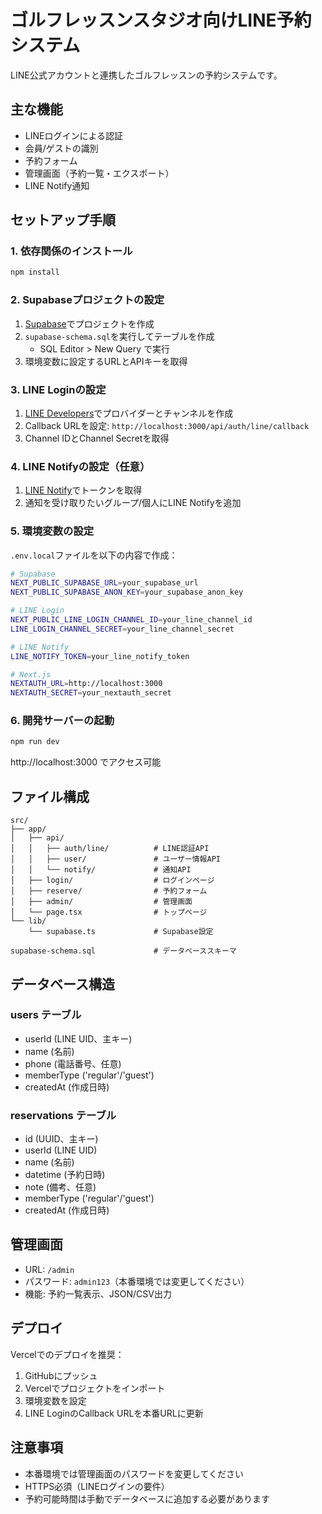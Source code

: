 # ゴルフレッスンスタジオ向けLINE予約システム

LINE公式アカウントと連携したゴルフレッスンの予約システムです。

## 主な機能

- LINEログインによる認証
- 会員/ゲストの識別
- 予約フォーム
- 管理画面（予約一覧・エクスポート）
- LINE Notify通知

## セットアップ手順

### 1. 依存関係のインストール

```bash
npm install
```

### 2. Supabaseプロジェクトの設定

1. [Supabase](https://supabase.com/)でプロジェクトを作成
2. `supabase-schema.sql`を実行してテーブルを作成
   - SQL Editor > New Query で実行
3. 環境変数に設定するURLとAPIキーを取得

### 3. LINE Loginの設定

1. [LINE Developers](https://developers.line.biz/)でプロバイダーとチャンネルを作成
2. Callback URLを設定: `http://localhost:3000/api/auth/line/callback`
3. Channel IDとChannel Secretを取得

### 4. LINE Notifyの設定（任意）

1. [LINE Notify](https://notify-bot.line.me/)でトークンを取得
2. 通知を受け取りたいグループ/個人にLINE Notifyを追加

### 5. 環境変数の設定

`.env.local`ファイルを以下の内容で作成：

```bash
# Supabase
NEXT_PUBLIC_SUPABASE_URL=your_supabase_url
NEXT_PUBLIC_SUPABASE_ANON_KEY=your_supabase_anon_key

# LINE Login
NEXT_PUBLIC_LINE_LOGIN_CHANNEL_ID=your_line_channel_id
LINE_LOGIN_CHANNEL_SECRET=your_line_channel_secret

# LINE Notify
LINE_NOTIFY_TOKEN=your_line_notify_token

# Next.js
NEXTAUTH_URL=http://localhost:3000
NEXTAUTH_SECRET=your_nextauth_secret
```

### 6. 開発サーバーの起動

```bash
npm run dev
```

http://localhost:3000 でアクセス可能

## ファイル構成

```
src/
├── app/
│   ├── api/
│   │   ├── auth/line/          # LINE認証API
│   │   ├── user/               # ユーザー情報API
│   │   └── notify/             # 通知API
│   ├── login/                  # ログインページ
│   ├── reserve/                # 予約フォーム
│   ├── admin/                  # 管理画面
│   └── page.tsx                # トップページ
└── lib/
    └── supabase.ts             # Supabase設定

supabase-schema.sql             # データベーススキーマ
```

## データベース構造

### users テーブル

- userId (LINE UID、主キー)
- name (名前)
- phone (電話番号、任意)
- memberType ('regular'/'guest')
- createdAt (作成日時)

### reservations テーブル

- id (UUID、主キー)
- userId (LINE UID)
- name (名前)
- datetime (予約日時)
- note (備考、任意)
- memberType ('regular'/'guest')
- createdAt (作成日時)

## 管理画面

- URL: `/admin`
- パスワード: `admin123`（本番環境では変更してください）
- 機能: 予約一覧表示、JSON/CSV出力

## デプロイ

Vercelでのデプロイを推奨：

1. GitHubにプッシュ
2. Vercelでプロジェクトをインポート
3. 環境変数を設定
4. LINE LoginのCallback URLを本番URLに更新

## 注意事項

- 本番環境では管理画面のパスワードを変更してください
- HTTPS必須（LINEログインの要件）
- 予約可能時間は手動でデータベースに追加する必要があります
